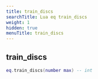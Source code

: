 ```yaml
---
title: train_discs
searchTitle: Lua eq train_discs
weight: 1
hidden: true
menuTitle: train_discs
---
```

## train_discs
```lua
eq.train_discs(number max) -- int
```